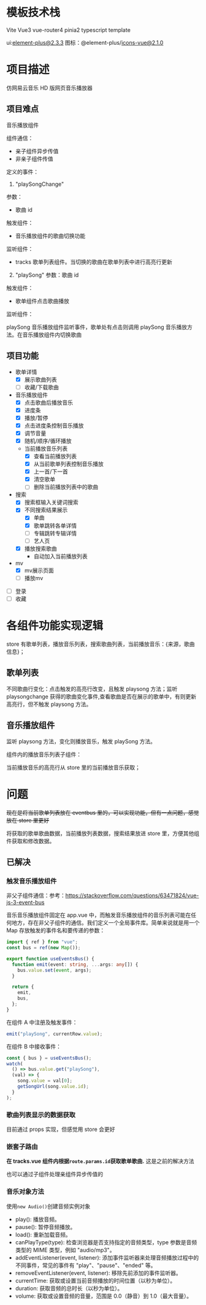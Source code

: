# 模板技术栈

Vite Vue3 vue-router4 pinia2 typescript template

ui:element-plus@2.3.3
图标：@element-plus/icons-vue@2.1.0

# 项目描述

仿网易云音乐 HD 版网页音乐播放器

## 项目难点

音乐播放组件

组件通信：

- 亲子组件异步传值
- 非亲子组件传值

定义的事件：

1. "playSongChange"

参数：

- 歌曲 id

触发组件：

- 音乐播放组件的歌曲切换功能

监听组件：

- tracks 歌单列表组件。当切换的歌曲在歌单列表中进行高亮行更新

2. "playSong"
   参数：歌曲 id

触发组件：

- 歌单组件点击歌曲播放

监听组件：

playSong 音乐播放组件监听事件，歌单处有点击则调用 playSong 音乐播放方法。在音乐播放组件内切换歌曲

## 项目功能

- 歌单详情
  - [x] 展示歌曲列表
  - [ ] 收藏/下载歌曲
- 音乐播放组件
  - [x] 点击歌曲后播放音乐
  - [x] 进度条
  - [x] 播放/暂停
  - [x] 点击进度条控制音乐播放
  - [x] 调节音量
  - [x] 随机/顺序/循环播放
  - 当前播放音乐列表
    - [x] 查看当前播放列表
    - [x] 从当前歌单列表控制音乐播放
    - [x] 上一首/下一首
    - [x] 清空歌单
    - [ ] 删除当前播放列表中的歌曲
- 搜索
  - [x] 搜索框输入关键词搜索
  - [x] 不同搜索结果展示
    - [x] 单曲
    - [x] 歌单跳转各单详情
    - [ ] 专辑跳转专辑详情
    - [ ] 艺人页
  - [x] 播放搜索歌曲
    - 自动加入当前播放列表
- mv
  - [x] mv展示页面
  - [ ] 播放mv
- [ ] 登录
- [ ] 收藏

# 各组件功能实现逻辑

store 有歌单列表，播放音乐列表，搜索歌曲列表，当前播放音乐：{来源，歌曲信息}；

## 歌单列表

不同歌曲行变化：点击触发的高亮行改变，且触发 playsong 方法；监听 playsongchange 获得的歌曲变化事件,查看歌曲是否在展示的歌单中，有则更新高亮行，但不触发 playsong 方法。

## 音乐播放组件

监听 playsong 方法，变化则播放音乐，触发 playSong 方法。

组件内的播放音乐列表子组件：

当前播放音乐的高亮行从 store 里的当前播放音乐获取；

# 问题

~~现在是将当前歌单列表放在 eventbus 里的，可以实现功能，但有一点问题，感觉放在 store 里更好~~

将获取的歌单歌曲数据，当前播放列表数据，搜索结果放进 store 里，方便其他组件获取和修改数据。

## 已解决

### 触发音乐播放组件

非父子组件通信：参考：https://stackoverflow.com/questions/63471824/vue-js-3-event-bus

音乐音乐播放组件固定在 app.vue 中，而触发音乐播放组件的音乐列表可能在任何地方，存在非父子组件的通信。我们定义一个全局事件库。简单来说就是用一个 Map 存放触发的事件名和要传递的参数：

```typescript
import { ref } from "vue";
const bus = ref(new Map());

export function useEventsBus() {
  function emit(event: string, ...args: any[]) {
    bus.value.set(event, args);
  }

  return {
    emit,
    bus,
  };
}
```

在组件 A 中注册及触发事件：

```typescript
emit("playSong", currentRow.value);
```

在组件 B 中接收事件：

```typescript
const { bus } = useEventsBus();
watch(
  () => bus.value.get("playSong"),
  (val) => {
    song.value = val[0];
    getSongUrl(song.value.id);
  }
);
```

### 歌曲列表显示的数据获取

目前通过 props 实现，但感觉用 store 会更好

### 嵌套子路由

**在 tracks.vue 组件内根据`route.params.id`获取歌单歌曲.** 这是之前的解决方法

也可以通过子组件处理亲组件异步传值的

### 音乐对象方法

使用`new Audio()`创建音频实例对象

- play(): 播放音频。
- pause(): 暂停音频播放。
- load(): 重新加载音频。
- canPlayType(type): 检查浏览器是否支持指定的音频类型，type 参数是音频类型的 MIME 类型，例如 "audio/mp3"。
- addEventListener(event, listener): 添加事件监听器来处理音频播放过程中的不同事件，常见的事件有 "play"、"pause"、"ended" 等。
- removeEventListener(event, listener): 移除先前添加的事件监听器。
- currentTime: 获取或设置当前音频播放的时间位置（以秒为单位）。
- duration: 获取音频的总时长（以秒为单位）。
- volume: 获取或设置音频的音量，范围是 0.0（静音）到 1.0（最大音量）。

